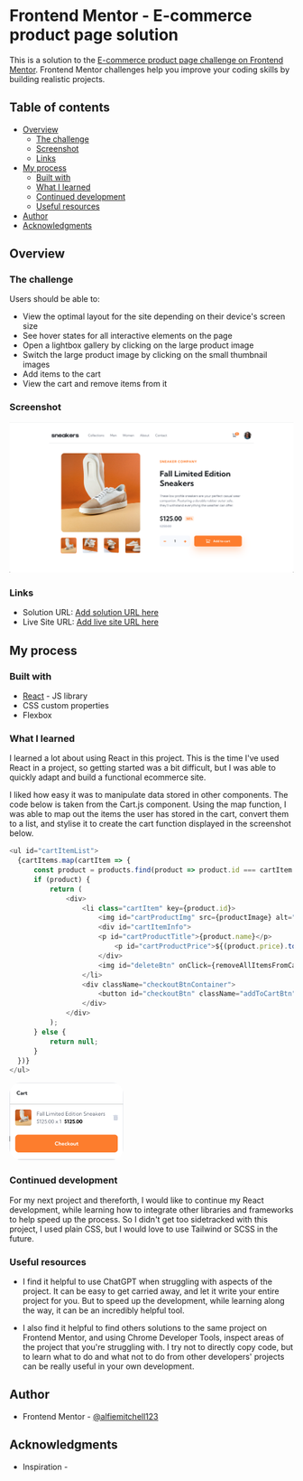 # Frontend Mentor - E-commerce product page solution

This is a solution to the [E-commerce product page challenge on Frontend Mentor](https://www.frontendmentor.io/challenges/ecommerce-product-page-UPsZ9MJp6). Frontend Mentor challenges help you improve your coding skills by building realistic projects.

## Table of contents

- [Overview](#overview)
  - [The challenge](#the-challenge)
  - [Screenshot](#screenshot)
  - [Links](#links)
- [My process](#my-process)
  - [Built with](#built-with)
  - [What I learned](#what-i-learned)
  - [Continued development](#continued-development)
  - [Useful resources](#useful-resources)
- [Author](#author)
- [Acknowledgments](#acknowledgments)

## Overview

### The challenge

Users should be able to:

- View the optimal layout for the site depending on their device's screen size
- See hover states for all interactive elements on the page
- Open a lightbox gallery by clicking on the large product image
- Switch the large product image by clicking on the small thumbnail images
- Add items to the cart
- View the cart and remove items from it

### Screenshot

![](./design/screenshot.jpg)

### Links

- Solution URL: [Add solution URL here](https://your-solution-url.com)
- Live Site URL: [Add live site URL here](https://your-live-site-url.com)

## My process

### Built with

- [React](https://reactjs.org/) - JS library
- CSS custom properties
- Flexbox

### What I learned

I learned a lot about using React in this project. This is the time I've used React in a project, so getting started was a bit difficult, but I was able to quickly adapt and build a functional ecommerce site.

I liked how easy it was to manipulate data stored in other components. The code below is taken from the Cart.js component. Using the map function, I was able to map out the items the user has stored in the cart, convert them to a list, and stylise it to create the cart function displayed in the screenshot below.

```js
<ul id="cartItemList">
  {cartItems.map(cartItem => {
      const product = products.find(product => product.id === cartItem.productId);
      if (product) {
          return (
              <div>
                  <li class="cartItem" key={product.id}>
                      <img id="cartProductImg" src={productImage} alt="Img" />
                      <div id="cartItemInfo">
                      <p id="cartProductTitle">{product.name}</p>
                          <p id="cartProductPrice">${(product.price).toFixed(2)} x {cartItem.quantity} <b>${(product.price * cartItem.quantity).toFixed(2)}</b></p>
                      </div>
                      <img id="deleteBtn" onClick={removeAllItemsFromCart} src={deleteIcon} alt="Delete" />
                  </li>
                  <div className="checkoutBtnContainer">
                      <button id="checkoutBtn" className="addToCartBtn">Checkout</button>
                  </div>
              </div>
          );
      } else {
          return null;
      }
  })}
</ul>
```

<img src="./design/cart_screenshot.jpg" alt="Cart Screenshot" style="border-radius: 20px;" width="40%" height="40%"/>

### Continued development

For my next project and thereforth, I would like to continue my React development, while learning how to integrate other libraries and frameworks to help speed up the process. So I didn't get too sidetracked with this project, I used plain CSS, but I would love to use Tailwind or SCSS in the future.

### Useful resources

- I find it helpful to use ChatGPT when struggling with aspects of the project. It can be easy to get carried away, and let it write your entire project for you. But to speed up the development, while learning along the way, it can be an incredibly helpful tool.

- I also find it helpful to find others solutions to the same project on Frontend Mentor, and using Chrome Developer Tools, inspect areas of the project that you're struggling with. I try not to directly copy code, but to learn what to do and what not to do from other developers' projects can be really useful in your own development.

## Author

- Frontend Mentor - [@alfiemitchell123](https://www.frontendmentor.io/profile/alfiemitchell123)

## Acknowledgments

- Inspiration - [](https://www.frontendmentor.io/solutions/ecommerce-product-page-using-react-VYvuqIydra)
                [](https://github.com/SaraMajeed/ecommerce-product-page)